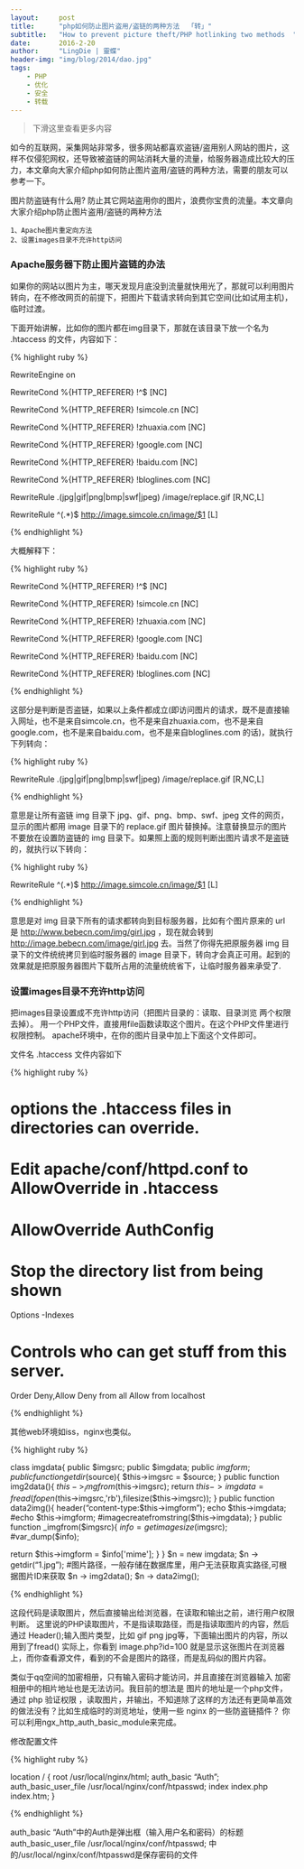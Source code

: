 ```yaml
---
layout:     post
title:      "php如何防止图片盗用/盗链的两种方法  「转」"
subtitle:   "How to prevent picture theft/PHP hotlinking two methods  "
date:       2016-2-20
author:     "LingDie | 靈蝶"
header-img: "img/blog/2014/dao.jpg"
tags:
    - PHP
    - 优化
    - 安全
    - 转载
---
```


> 下滑这里查看更多内容

如今的互联网，采集网站非常多，很多网站都喜欢盗链/盗用别人网站的图片，这样不仅侵犯网权，还导致被盗链的网站消耗大量的流量，给服务器造成比较大的压力，本文章向大家介绍php如何防止图片盗用/盗链的两种方法，需要的朋友可以参考一下。

图片防盗链有什么用? 防止其它网站盗用你的图片，浪费你宝贵的流量。本文章向大家介绍php防止图片盗用/盗链的两种方法

    1、Apache图片重定向方法
    2、设置images目录不充许http访问

### Apache服务器下防止图片盗链的办法

如果你的网站以图片为主，哪天发现月底没到流量就快用光了，那就可以利用图片转向，在不修改网页的前提下，把图片下载请求转向到其它空间(比如试用主机)，临时过渡。

下面开始讲解，比如你的图片都在img目录下，那就在该目录下放一个名为 .htaccess 的文件，内容如下：

{% highlight ruby %}

RewriteEngine on
 
RewriteCond %{HTTP_REFERER} !^$ [NC]
 
RewriteCond %{HTTP_REFERER} !simcole.cn [NC]
 
RewriteCond %{HTTP_REFERER} !zhuaxia.com [NC]
 
RewriteCond %{HTTP_REFERER} !google.com [NC]
 
RewriteCond %{HTTP_REFERER} !baidu.com [NC]
 
RewriteCond %{HTTP_REFERER} !bloglines.com [NC]

RewriteRule .(jpg|gif|png|bmp|swf|jpeg) /image/replace.gif [R,NC,L]
 
RewriteRule ^(.*)$ http://image.simcole.cn/image/$1 [L]

{% endhighlight %}

大概解释下：

{% highlight ruby %}

RewriteCond %{HTTP_REFERER} !^$ [NC]
 
RewriteCond %{HTTP_REFERER} !simcole.cn [NC]
 
RewriteCond %{HTTP_REFERER} !zhuaxia.com [NC]
 
RewriteCond %{HTTP_REFERER} !google.com [NC]

RewriteCond %{HTTP_REFERER} !baidu.com [NC]
 
RewriteCond %{HTTP_REFERER} !bloglines.com [NC]
  
{% endhighlight %}

这部分是判断是否盗链，如果以上条件都成立(即访问图片的请求，既不是直接输入网址，也不是来自simcole.cn，也不是来自zhuaxia.com，也不是来自google.com，也不是来自baidu.com，也不是来自bloglines.com 的话)，就执行下列转向：

{% highlight ruby %}

RewriteRule .(jpg|gif|png|bmp|swf|jpeg) /image/replace.gif [R,NC,L]
  
{% endhighlight %}

意思是让所有盗链 img 目录下 jpg、gif、png、bmp、swf、jpeg 文件的网页，显示的图片都用 image 目录下的 replace.gif 图片替换掉。注意替换显示的图片不要放在设置防盗链的 img 目录下。如果照上面的规则判断出图片请求不是盗链的，就执行以下转向：

{% highlight ruby %}

RewriteRule ^(.*)$ http://image.simcole.cn/image/$1 [L]
  
{% endhighlight %}

意思是对 img 目录下所有的请求都转向到目标服务器，比如有个图片原来的 url 是 http://www.bebecn.com/img/girl.jpg ，现在就会转到 http://image.bebecn.com/image/girl.jpg 去。当然了你得先把原服务器 img 目录下的文件统统拷贝到临时服务器的 image 目录下，转向才会真正可用。起到的效果就是把原服务器图片下载所占用的流量统统省下，让临时服务器来承受了.

 
### 设置images目录不充许http访问

把images目录设置成不充许http访问（把图片目录的：读取、目录浏览 两个权限去掉）。
用一个PHP文件，直接用file函数读取这个图片。在这个PHP文件里进行权限控制。
apache环境中，在你的图片目录中加上下面这个文件即可。

文件名 .htaccess
文件内容如下

{% highlight ruby %}

# options the .htaccess files in directories can override.
# Edit apache/conf/httpd.conf to AllowOverride in .htaccess
# AllowOverride AuthConfig
# Stop the directory list from being shown
Options -Indexes
# Controls who can get stuff from this server.
Order Deny,Allow
Deny from all
Allow from localhost
  
{% endhighlight %}

其他web环境如iss，nginx也类似。

{% highlight ruby %}

class imgdata{
public $imgsrc;
public $imgdata;
public $imgform;
public function getdir($source){
$this->imgsrc = $source;
}
public function img2data(){
$this->_imgfrom($this->imgsrc);
return $this->imgdata=fread(fopen($this->imgsrc,'rb'),filesize($this->imgsrc));
}
public function data2img(){
header(“content-type:$this->imgform”);
echo $this->imgdata;
#echo $this->imgform;
#imagecreatefromstring($this->imgdata);
}
public function _imgfrom($imgsrc){
$info=getimagesize($imgsrc);
#var_dump($info);

return $this->imgform = $info['mime'];
}
}
$n = new imgdata;
$n -> getdir(“1.jpg”); #图片路径，一般存储在数据库里，用户无法获取真实路径,可根据图片ID来获取
$n -> img2data();
$n -> data2img();
  
{% endhighlight %}

这段代码是读取图片，然后直接输出给浏览器，在读取和输出之前，进行用户权限判断。
这里说的PHP读取图片，不是指读取路径，而是指读取图片的内容，然后通过
Header();输入图片类型，比如 gif png jpg等，下面输出图片的内容，所以用到了fread()
实际上，你看到 image.php?id=100 就是显示这张图片在浏览器上，而你查看源文件，看到的不会是图片的路径，而是乱码似的图片内容。

类似于qq空间的加密相册，只有输入密码才能访问，并且直接在浏览器输入 加密相册中的相片地址也是无法访问。我目前的想法是 图片的地址是一个php文件，通过 php 验证权限 ，读取图片，并输出，不知道除了这样的方法还有更简单高效的做法没有？比如生成临时的浏览地址，使用一些 nginx 的一些防盗链插件？
你可以利用ngx_http_auth_basic_module来完成。

修改配置文件

{% highlight ruby %}

location / {
root /usr/local/nginx/html;
auth_basic “Auth”;
auth_basic_user_file /usr/local/nginx/conf/htpasswd;
index index.php index.htm;
}
  
{% endhighlight %}

auth_basic “Auth”中的Auth是弹出框（输入用户名和密码）的标题
auth_basic_user_file /usr/local/nginx/conf/htpasswd; 中的/usr/local/nginx/conf/htpasswd是保存密码的文件